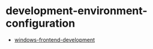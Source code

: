 # development-environment-configuration

- [windows-frontend-development](./windows-fontEnd/windows-frontend.md)

